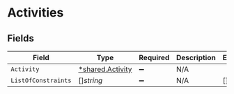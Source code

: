 # Activities


## Fields

| Field                                                      | Type                                                       | Required                                                   | Description                                                | Example                                                    |
| ---------------------------------------------------------- | ---------------------------------------------------------- | ---------------------------------------------------------- | ---------------------------------------------------------- | ---------------------------------------------------------- |
| `Activity`                                                 | [*shared.Activity](../../../pkg/models/shared/activity.md) | :heavy_minus_sign:                                         | N/A                                                        |                                                            |
| `ListOfConstraints`                                        | []*string*                                                 | :heavy_minus_sign:                                         | N/A                                                        | []                                                         |